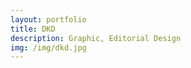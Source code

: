 ```yaml
---
layout: portfolio
title: DKD
description: Graphic, Editorial Design
img: /img/dkd.jpg
---
```

<div class="img_row">
	<img class="col three" src="{{ site.baseurl }}/img/dkd/01.jpg" alt="" title="dkd01"/>
</div>

<br/>

<div class="img_row">
	<img class="col three" src="{{ site.baseurl }}/img/dkd/02.jpg" alt="" title="dkd02"/>
</div>

<br/>

<div class="img_row">
	<img class="col three" src="{{ site.baseurl }}/img/dkd/03.jpg" alt="" title="dkd03"/>
</div>

<br/>

